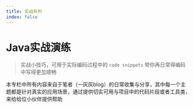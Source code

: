 ```yaml
---
title: 实战系列
index: false
---
```


# Java实战演练

> 实战小技巧，可用于实际编码过程中的 `code snippets` 带你再日常得编码中写得更加顺畅

本专栏中所有内容来自于笔者（一灰灰blog）的日常收集与分享，其中每一个主题都是针对真实的应用场景，通过提供切实可用与项目中的代码片段或者工具类，来给给位小伙伴提供帮助
